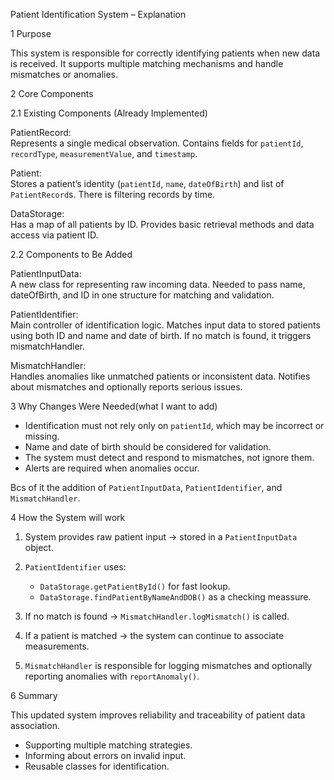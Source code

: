  Patient Identification System – Explanation

1 Purpose

This system is responsible for correctly identifying patients when new data is received. It supports multiple matching mechanisms and handle mismatches or anomalies. 


2 Core Components

2.1 Existing Components (Already Implemented)

PatientRecord:  
Represents a single medical observation. Contains fields for `patientId`, `recordType`, `measurementValue`, and `timestamp`.

Patient:  
Stores a patient’s identity (`patientId`, `name`, `dateOfBirth`) and list of `PatientRecord`s. There is filtering records by time.

DataStorage:  
Has a map of all patients by ID. Provides basic retrieval methods and data access via patient ID.

2.2 Components to Be Added

PatientInputData:  
A new class for representing raw incoming data. Needed to pass name, dateOfBirth, and ID in one structure for matching and validation.

PatientIdentifier:  
Main controller of identification logic. Matches input data to stored patients using both ID and name and date of birth. If no match is found, it triggers mismatchHandler.

MismatchHandler:  
Handles anomalies like unmatched patients or inconsistent data. Notifies about mismatches and optionally reports serious issues.


3 Why Changes Were Needed(what I want to add)

- Identification must not rely only on `patientId`, which may be incorrect or missing.
- Name and date of birth should be considered for validation.
- The system must detect and respond to mismatches, not ignore them.
- Alerts are required when anomalies occur.

Bcs of it the addition of `PatientInputData`, `PatientIdentifier`, and `MismatchHandler`.


4 How the System will work

1. System provides raw patient input → stored in a `PatientInputData` object.

2. `PatientIdentifier` uses:
    - `DataStorage.getPatientById()` for fast lookup.
    - `DataStorage.findPatientByNameAndDOB()` as a checking meassure.

3. If no match is found → `MismatchHandler.logMismatch()` is called.

4. If a patient is matched → the system can continue to associate measurements.

5. `MismatchHandler` is responsible for logging mismatches and optionally reporting anomalies with `reportAnomaly()`.

6 Summary

This updated system improves reliability and traceability of patient data association.


- Supporting multiple matching strategies.
- Informing about errors on invalid input.
- Reusable classes for identification.
